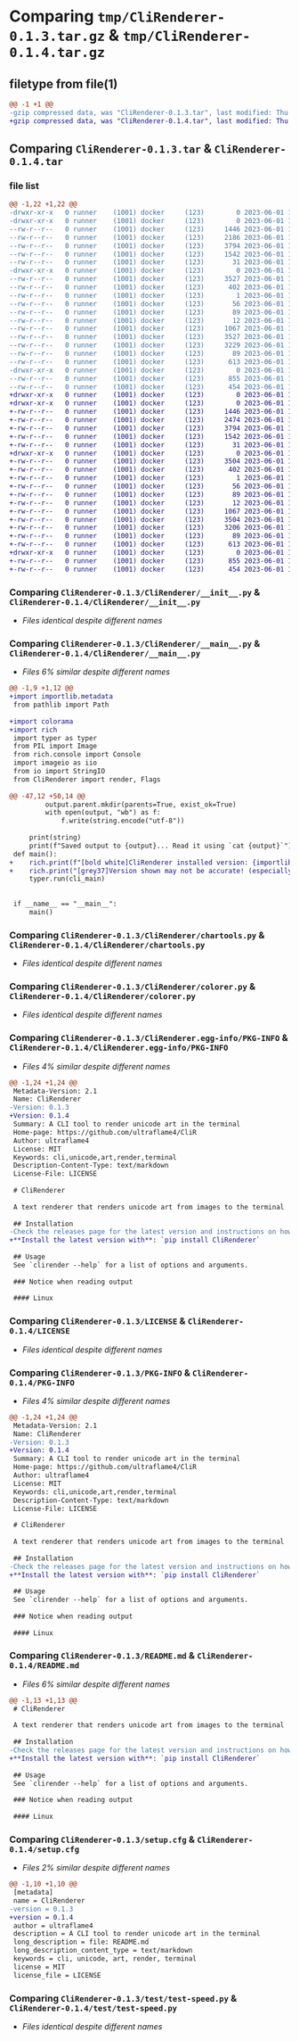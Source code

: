 # Comparing `tmp/CliRenderer-0.1.3.tar.gz` & `tmp/CliRenderer-0.1.4.tar.gz`

## filetype from file(1)

```diff
@@ -1 +1 @@
-gzip compressed data, was "CliRenderer-0.1.3.tar", last modified: Thu Jun  1 12:41:52 2023, max compression
+gzip compressed data, was "CliRenderer-0.1.4.tar", last modified: Thu Jun  1 13:01:35 2023, max compression
```

## Comparing `CliRenderer-0.1.3.tar` & `CliRenderer-0.1.4.tar`

### file list

```diff
@@ -1,22 +1,22 @@
-drwxr-xr-x   0 runner    (1001) docker     (123)        0 2023-06-01 12:41:52.079712 CliRenderer-0.1.3/
-drwxr-xr-x   0 runner    (1001) docker     (123)        0 2023-06-01 12:41:52.075712 CliRenderer-0.1.3/CliRenderer/
--rw-r--r--   0 runner    (1001) docker     (123)     1446 2023-06-01 12:41:39.000000 CliRenderer-0.1.3/CliRenderer/__init__.py
--rw-r--r--   0 runner    (1001) docker     (123)     2186 2023-06-01 12:41:39.000000 CliRenderer-0.1.3/CliRenderer/__main__.py
--rw-r--r--   0 runner    (1001) docker     (123)     3794 2023-06-01 12:41:39.000000 CliRenderer-0.1.3/CliRenderer/chartools.py
--rw-r--r--   0 runner    (1001) docker     (123)     1542 2023-06-01 12:41:39.000000 CliRenderer-0.1.3/CliRenderer/colorer.py
--rw-r--r--   0 runner    (1001) docker     (123)       31 2023-06-01 12:41:39.000000 CliRenderer-0.1.3/CliRenderer/core.py
-drwxr-xr-x   0 runner    (1001) docker     (123)        0 2023-06-01 12:41:52.075712 CliRenderer-0.1.3/CliRenderer.egg-info/
--rw-r--r--   0 runner    (1001) docker     (123)     3527 2023-06-01 12:41:52.000000 CliRenderer-0.1.3/CliRenderer.egg-info/PKG-INFO
--rw-r--r--   0 runner    (1001) docker     (123)      402 2023-06-01 12:41:52.000000 CliRenderer-0.1.3/CliRenderer.egg-info/SOURCES.txt
--rw-r--r--   0 runner    (1001) docker     (123)        1 2023-06-01 12:41:52.000000 CliRenderer-0.1.3/CliRenderer.egg-info/dependency_links.txt
--rw-r--r--   0 runner    (1001) docker     (123)       56 2023-06-01 12:41:52.000000 CliRenderer-0.1.3/CliRenderer.egg-info/entry_points.txt
--rw-r--r--   0 runner    (1001) docker     (123)       89 2023-06-01 12:41:52.000000 CliRenderer-0.1.3/CliRenderer.egg-info/requires.txt
--rw-r--r--   0 runner    (1001) docker     (123)       12 2023-06-01 12:41:52.000000 CliRenderer-0.1.3/CliRenderer.egg-info/top_level.txt
--rw-r--r--   0 runner    (1001) docker     (123)     1067 2023-06-01 12:41:39.000000 CliRenderer-0.1.3/LICENSE
--rw-r--r--   0 runner    (1001) docker     (123)     3527 2023-06-01 12:41:52.079712 CliRenderer-0.1.3/PKG-INFO
--rw-r--r--   0 runner    (1001) docker     (123)     3229 2023-06-01 12:41:39.000000 CliRenderer-0.1.3/README.md
--rw-r--r--   0 runner    (1001) docker     (123)       89 2023-06-01 12:41:39.000000 CliRenderer-0.1.3/pyproject.toml
--rw-r--r--   0 runner    (1001) docker     (123)      613 2023-06-01 12:41:52.079712 CliRenderer-0.1.3/setup.cfg
-drwxr-xr-x   0 runner    (1001) docker     (123)        0 2023-06-01 12:41:52.075712 CliRenderer-0.1.3/test/
--rw-r--r--   0 runner    (1001) docker     (123)      855 2023-06-01 12:41:39.000000 CliRenderer-0.1.3/test/test-speed.py
--rw-r--r--   0 runner    (1001) docker     (123)      454 2023-06-01 12:41:39.000000 CliRenderer-0.1.3/test/test.py
+drwxr-xr-x   0 runner    (1001) docker     (123)        0 2023-06-01 13:01:35.348923 CliRenderer-0.1.4/
+drwxr-xr-x   0 runner    (1001) docker     (123)        0 2023-06-01 13:01:35.344922 CliRenderer-0.1.4/CliRenderer/
+-rw-r--r--   0 runner    (1001) docker     (123)     1446 2023-06-01 13:01:17.000000 CliRenderer-0.1.4/CliRenderer/__init__.py
+-rw-r--r--   0 runner    (1001) docker     (123)     2474 2023-06-01 13:01:17.000000 CliRenderer-0.1.4/CliRenderer/__main__.py
+-rw-r--r--   0 runner    (1001) docker     (123)     3794 2023-06-01 13:01:17.000000 CliRenderer-0.1.4/CliRenderer/chartools.py
+-rw-r--r--   0 runner    (1001) docker     (123)     1542 2023-06-01 13:01:17.000000 CliRenderer-0.1.4/CliRenderer/colorer.py
+-rw-r--r--   0 runner    (1001) docker     (123)       31 2023-06-01 13:01:17.000000 CliRenderer-0.1.4/CliRenderer/core.py
+drwxr-xr-x   0 runner    (1001) docker     (123)        0 2023-06-01 13:01:35.344922 CliRenderer-0.1.4/CliRenderer.egg-info/
+-rw-r--r--   0 runner    (1001) docker     (123)     3504 2023-06-01 13:01:35.000000 CliRenderer-0.1.4/CliRenderer.egg-info/PKG-INFO
+-rw-r--r--   0 runner    (1001) docker     (123)      402 2023-06-01 13:01:35.000000 CliRenderer-0.1.4/CliRenderer.egg-info/SOURCES.txt
+-rw-r--r--   0 runner    (1001) docker     (123)        1 2023-06-01 13:01:35.000000 CliRenderer-0.1.4/CliRenderer.egg-info/dependency_links.txt
+-rw-r--r--   0 runner    (1001) docker     (123)       56 2023-06-01 13:01:35.000000 CliRenderer-0.1.4/CliRenderer.egg-info/entry_points.txt
+-rw-r--r--   0 runner    (1001) docker     (123)       89 2023-06-01 13:01:35.000000 CliRenderer-0.1.4/CliRenderer.egg-info/requires.txt
+-rw-r--r--   0 runner    (1001) docker     (123)       12 2023-06-01 13:01:35.000000 CliRenderer-0.1.4/CliRenderer.egg-info/top_level.txt
+-rw-r--r--   0 runner    (1001) docker     (123)     1067 2023-06-01 13:01:17.000000 CliRenderer-0.1.4/LICENSE
+-rw-r--r--   0 runner    (1001) docker     (123)     3504 2023-06-01 13:01:35.348923 CliRenderer-0.1.4/PKG-INFO
+-rw-r--r--   0 runner    (1001) docker     (123)     3206 2023-06-01 13:01:17.000000 CliRenderer-0.1.4/README.md
+-rw-r--r--   0 runner    (1001) docker     (123)       89 2023-06-01 13:01:17.000000 CliRenderer-0.1.4/pyproject.toml
+-rw-r--r--   0 runner    (1001) docker     (123)      613 2023-06-01 13:01:35.348923 CliRenderer-0.1.4/setup.cfg
+drwxr-xr-x   0 runner    (1001) docker     (123)        0 2023-06-01 13:01:35.348923 CliRenderer-0.1.4/test/
+-rw-r--r--   0 runner    (1001) docker     (123)      855 2023-06-01 13:01:17.000000 CliRenderer-0.1.4/test/test-speed.py
+-rw-r--r--   0 runner    (1001) docker     (123)      454 2023-06-01 13:01:17.000000 CliRenderer-0.1.4/test/test.py
```

### Comparing `CliRenderer-0.1.3/CliRenderer/__init__.py` & `CliRenderer-0.1.4/CliRenderer/__init__.py`

 * *Files identical despite different names*

### Comparing `CliRenderer-0.1.3/CliRenderer/__main__.py` & `CliRenderer-0.1.4/CliRenderer/__main__.py`

 * *Files 6% similar despite different names*

```diff
@@ -1,9 +1,12 @@
+import importlib.metadata
 from pathlib import Path
 
+import colorama
+import rich
 import typer as typer
 from PIL import Image
 from rich.console import Console
 import imageio as iio
 from io import StringIO
 from CliRenderer import render, Flags
 
@@ -47,12 +50,14 @@
         output.parent.mkdir(parents=True, exist_ok=True)
         with open(output, "wb") as f:
             f.write(string.encode("utf-8"))
 
     print(string)
     print(f"Saved output to {output}... Read it using `cat {output}`")
 def main():
+    rich.print(f"[bold white]CliRenderer installed version: {importlib.metadata.version('CliRenderer')}.[/bold white]")
+    rich.print("[grey37]Version shown may not be accurate! (especially you are running from source!)[/grey37]\n")
     typer.run(cli_main)
 
 
 if __name__ == "__main__":
     main()
```

### Comparing `CliRenderer-0.1.3/CliRenderer/chartools.py` & `CliRenderer-0.1.4/CliRenderer/chartools.py`

 * *Files identical despite different names*

### Comparing `CliRenderer-0.1.3/CliRenderer/colorer.py` & `CliRenderer-0.1.4/CliRenderer/colorer.py`

 * *Files identical despite different names*

### Comparing `CliRenderer-0.1.3/CliRenderer.egg-info/PKG-INFO` & `CliRenderer-0.1.4/CliRenderer.egg-info/PKG-INFO`

 * *Files 4% similar despite different names*

```diff
@@ -1,24 +1,24 @@
 Metadata-Version: 2.1
 Name: CliRenderer
-Version: 0.1.3
+Version: 0.1.4
 Summary: A CLI tool to render unicode art in the terminal
 Home-page: https://github.com/ultraflame4/CliR
 Author: ultraflame4
 License: MIT
 Keywords: cli,unicode,art,render,terminal
 Description-Content-Type: text/markdown
 License-File: LICENSE
 
 # CliRenderer
 
 A text renderer that renders unicode art from images to the terminal
 
 ## Installation
-Check the releases page for the latest version and instructions on how to install it.
+**Install the latest version with**: `pip install CliRenderer`
 
 ## Usage
 See `clirender --help` for a list of options and arguments.
 
 ### Notice when reading output
 
 #### Linux
```

### Comparing `CliRenderer-0.1.3/LICENSE` & `CliRenderer-0.1.4/LICENSE`

 * *Files identical despite different names*

### Comparing `CliRenderer-0.1.3/PKG-INFO` & `CliRenderer-0.1.4/PKG-INFO`

 * *Files 4% similar despite different names*

```diff
@@ -1,24 +1,24 @@
 Metadata-Version: 2.1
 Name: CliRenderer
-Version: 0.1.3
+Version: 0.1.4
 Summary: A CLI tool to render unicode art in the terminal
 Home-page: https://github.com/ultraflame4/CliR
 Author: ultraflame4
 License: MIT
 Keywords: cli,unicode,art,render,terminal
 Description-Content-Type: text/markdown
 License-File: LICENSE
 
 # CliRenderer
 
 A text renderer that renders unicode art from images to the terminal
 
 ## Installation
-Check the releases page for the latest version and instructions on how to install it.
+**Install the latest version with**: `pip install CliRenderer`
 
 ## Usage
 See `clirender --help` for a list of options and arguments.
 
 ### Notice when reading output
 
 #### Linux
```

### Comparing `CliRenderer-0.1.3/README.md` & `CliRenderer-0.1.4/README.md`

 * *Files 6% similar despite different names*

```diff
@@ -1,13 +1,13 @@
 # CliRenderer
 
 A text renderer that renders unicode art from images to the terminal
 
 ## Installation
-Check the releases page for the latest version and instructions on how to install it.
+**Install the latest version with**: `pip install CliRenderer`
 
 ## Usage
 See `clirender --help` for a list of options and arguments.
 
 ### Notice when reading output
 
 #### Linux
```

### Comparing `CliRenderer-0.1.3/setup.cfg` & `CliRenderer-0.1.4/setup.cfg`

 * *Files 2% similar despite different names*

```diff
@@ -1,10 +1,10 @@
 [metadata]
 name = CliRenderer
-version = 0.1.3
+version = 0.1.4
 author = ultraflame4
 description = A CLI tool to render unicode art in the terminal
 long_description = file: README.md
 long_description_content_type = text/markdown
 keywords = cli, unicode, art, render, terminal
 license = MIT
 license_file = LICENSE
```

### Comparing `CliRenderer-0.1.3/test/test-speed.py` & `CliRenderer-0.1.4/test/test-speed.py`

 * *Files identical despite different names*

